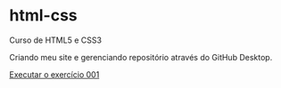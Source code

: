 # html-css
 Curso de HTML5 e CSS3

 <!-- Atualização do ReadMe -->
 Criando meu site e gerenciando repositório através do GitHub Desktop.

<a href='https://gersonsoaresdasilva.github.io/html-css/modulo-1/ex001/index.html'>Executar o exercício 001</a>